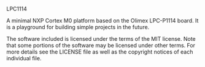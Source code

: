 LPC1114

A minimal NXP Cortex M0 platform based on the Olimex LPC-P1114 board. It is a
playground for building simple projects in the future.

The software included is licensed under the terms of the MIT license.
Note that some portions of the software may be licensed under other terms.
For more details see the LICENSE file as well as the copyright notices of each
individual file.
